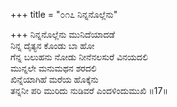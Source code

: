 +++
title = "೦೧೭ ನಿನ್ನನೊಲ್ಲೆನು"

+++
ನಿನ್ನನೊಲ್ಲೆನು ಮುನಿದೆಯಾದಡೆ   
ನಿನ್ನ ದೈತ್ಯನ ಕೊಂಡು ಬಾ ಹೋ  
ಗೆನ್ನ ಬಲುಹನು ನೋಡು ನೀನೆನಲಸುರೆ ವಿನಯದಲಿ   
ಮುನ್ನಲೇ ಮನುಮಥನ ಶರದಲಿ  
ಖಿನ್ನೆಯಾಗಿಹೆ ಮರೆಯ ಹೊಕ್ಕೆನು  
ತನ್ನನೀ ಪರಿ ಮುರಿದು ನುಡಿವರೆ ಎಂದಳಿಂದುಮುಖಿ     ॥17॥